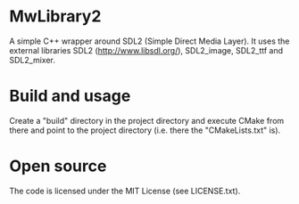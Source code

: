 MwLibrary2
======
A simple C++ wrapper around SDL2 (Simple Direct Media Layer). It 
uses the external libraries SDL2 (http://www.libsdl.org/), SDL2_image, 
SDL2_ttf and SDL2_mixer.

Build and usage
======
Create a "build" directory in the project directory and execute CMake from 
there and point to the project directory (i.e. there the "CMakeLists.txt" is).

Open source
======
The code is licensed under the MIT License (see LICENSE.txt).
